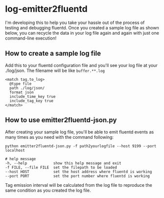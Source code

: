 # log-emitter2fluentd

I'm developing this to help you take your hassle out of the process of testing and debugging fluentd. Once you created a sample log file as shown below, you can recycle the data in your log file again and again with just one command-line execution!

## How to create a sample log file

Add this to your fluentd configuration file and you'll see your log file at your ./log/json. The filename will be like ```buffer.**.log```

```
<match tag.to_log>
  @type file
  path ./log/json/
  format json
  include_time_key true
  include_tag_key true
</match>
```

## How to use emitter2fluentd-json.py

After creating your sample log file, you'll be able to emit fluentd events as many times as you need with the command following:

```
python emitter2fluentd-json.py -f path2yourlogfile --host 9199 --port localhost

# help message
-h, --help            show this help message and exit
-f FILE, --file FILE  set the filepath to be loaded
--host HOST           set the host address where fluentd is working
--port PORT           set the port number where fluentd is working
```

Tag emission interval will be calculated from the log file to reproduce the same condition as you created the log file.
